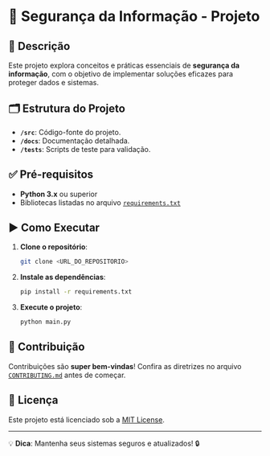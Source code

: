 # 🚀 Segurança da Informação - Projeto

## 📖 Descrição
Este projeto explora conceitos e práticas essenciais de **segurança da informação**, com o objetivo de implementar soluções eficazes para proteger dados e sistemas.

## 🗂️ Estrutura do Projeto
- **`/src`**: Código-fonte do projeto.
- **`/docs`**: Documentação detalhada.
- **`/tests`**: Scripts de teste para validação.

## ✅ Pré-requisitos
- **Python 3.x** ou superior
- Bibliotecas listadas no arquivo [`requirements.txt`](requirements.txt)

## ▶️ Como Executar
1. **Clone o repositório**:
    ```bash
    git clone <URL_DO_REPOSITORIO>
    ```
2. **Instale as dependências**:
    ```bash
    pip install -r requirements.txt
    ```
3. **Execute o projeto**:
    ```bash
    python main.py
    ```

## 🤝 Contribuição
Contribuições são **super bem-vindas**! Confira as diretrizes no arquivo [`CONTRIBUTING.md`](CONTRIBUTING.md) antes de começar.

## 📜 Licença
Este projeto está licenciado sob a [MIT License](LICENSE).

---

💡 **Dica**: Mantenha seus sistemas seguros e atualizados! 🔒


